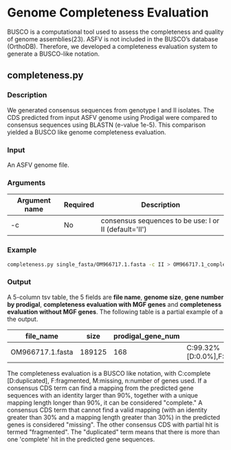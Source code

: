 # Genome Completeness Evaluation
BUSCO is a computational tool used to assess the completeness and quality of genome assemblies(23). ASFV is not included in the BUSCO’s database (OrthoDB). Therefore, we developed a completeness evaluation system to generate a BUSCO-like notation. 
## completeness.py
### Description
We generated consensus sequences from genotype I and II isolates. The CDS predicted from input ASFV genome using Prodigal were compared to consensus sequences using BLASTN (e-value 1e-5). This comparison yielded a BUSCO like genome completeness evaluation.
### Input
An ASFV genome file.
### Arguments
| Argument name	  | Required | Description |
| --------------  | ----- | -------- |
| -c |  No  | consensus sequences to be use: I or II (default='II')  |

### Example
```bash
completeness.py single_fasta/OM966717.1.fasta -c II > OM966717.1_completeness.tsv
```
### Output
A 5-column tsv table, the 5 fields are **file name**, **genome size**, **gene number by prodigal**, **completeness evaluation with MGF genes** and **completeness evaluation without MGF genes**. The following table is a partial example of a the output.

| file_name  |  size  |  prodigal_gene_num    |   with_MGF    |  without_MGF |
| ---------  | ------ | ----------------------| ------------  | ------------ |
| OM966717.1.fasta |  189125  | 168   |  C:99.32%[D:0.0%],F:0.68%,M:0.0%,n:148 |  C:99.13%[D:0.0%],F:0.87%,M:0.0%,n:115 |

The completeness evaluation is a BUSCO like notation, with C:complete [D:duplicated], F:fragmented, M:missing, n:number of genes used. If a consensus CDS term can find a mapping from the predicted gene sequences with an identity larger than 90%, together with a unique mapping length longer than 90%, it can be considered "complete." A consensus CDS term that cannot find a valid mapping (with an identity greater than 30% and a mapping length greater than 30%) in the predicted genes is considered "missing". The other consensus CDS with partial hit is termed "fragmented". The "duplicated" term means that there is more than one 'complete' hit in the predicted gene sequences.
